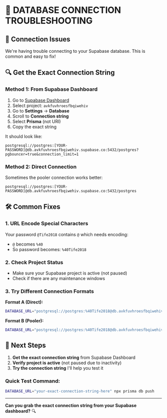 # 🔧 DATABASE CONNECTION TROUBLESHOOTING

## 🚨 Connection Issues

We're having trouble connecting to your Supabase database. This is common and easy to fix!

## 🔍 Get the Exact Connection String

### Method 1: From Supabase Dashboard
1. Go to [Supabase Dashboard](https://supabase.com/dashboard)
2. Select project: `avkfuvhroesfbqiwehiv` 
3. Go to **Settings** → **Database**
4. Scroll to **Connection string**
5. Select **Prisma** (not URI)
6. Copy the exact string

It should look like:
```
postgresql://postgres:[YOUR-PASSWORD]@db.avkfuvhroesfbqiwehiv.supabase.co:5432/postgres?pgbouncer=true&connection_limit=1
```

### Method 2: Direct Connection
Sometimes the pooler connection works better:
```
postgresql://postgres:[YOUR-PASSWORD]@db.avkfuvhroesfbqiwehiv.supabase.co:5432/postgres
```

## 🛠️ Common Fixes

### 1. URL Encode Special Characters
Your password `@Tife2018` contains `@` which needs encoding:
- `@` becomes `%40`
- So password becomes: `%40Tife2018`

### 2. Check Project Status
- Make sure your Supabase project is active (not paused)
- Check if there are any maintenance windows

### 3. Try Different Connection Formats

**Format A (Direct):**
```bash
DATABASE_URL="postgresql://postgres:%40Tife2018@db.avkfuvhroesfbqiwehiv.supabase.co:5432/postgres"
```

**Format B (Pooler):**
```bash
DATABASE_URL="postgresql://postgres:%40Tife2018@db.avkfuvhroesfbqiwehiv.supabase.co:6543/postgres?pgbouncer=true"
```

## 🎯 Next Steps

1. **Get the exact connection string** from Supabase Dashboard
2. **Verify project is active** (not paused due to inactivity)
3. **Try the connection string** I'll help you test it

### Quick Test Command:
```bash
DATABASE_URL="your-exact-connection-string-here" npx prisma db push
```

---
**Can you grab the exact connection string from your Supabase dashboard?** 🔍
